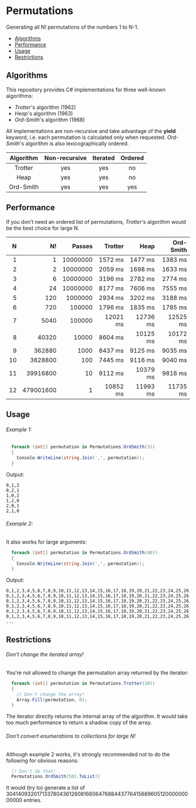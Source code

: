 # Permutations

Generating all N! permutations of the numbers 1 to N-1.

- [Algorithms](#Algorithms)
- [Performance](#Performance)
- [Usage](#Usage)
- [Restrictions](#Restrictions)

## Algorithms

This repository provides C# implementations for three well-known algorithms:

- *Trotter*'s algorithm (1962)
- *Heap*'s algorithm (1963)
- *Ord-Smith*'s algorithm (1968)

All implementations are non-recursive and take advantage of the **yield** keyword,
i.e. each permutation is calculated only when requested.
*Ord-Smith*'s algorithm is also lexicographically ordered.
 
 Algorithm | Non-recursive | Iterated | Ordered
:---------:|:-------------:|:--------:|:-------:
 Trotter   | yes           | yes      | no 
 Heap      | yes           | yes      | no 
 Ord-Smith | yes           | yes      | yes 

## Performance

If you don't need an ordered list of permutations, *Trotter*'s algorithm would be the best choice for large N.

  N |        N! |   Passes |  Trotter |     Heap | Ord-Smith
---:|----------:|---------:|---------:|---------:|----------:
  1 |         1 | 10000000 |  1572 ms |  1477 ms |   1383 ms
  2 |         2 | 10000000 |  2059 ms |  1698 ms |   1633 ms
  3 |         6 | 10000000 |  3196 ms |  2782 ms |   2774 ms
  4 |        24 | 10000000 |  8177 ms |  7606 ms |   7555 ms
  5 |       120 |  1000000 |  2934 ms |  3202 ms |   3188 ms
  6 |       720 |   100000 |  1796 ms |  1835 ms |   1785 ms
  7 |      5040 |   100000 | 12021 ms | 12736 ms |  12525 ms
  8 |     40320 |    10000 |  8604 ms | 10125 ms |  10172 ms  
  9 |    362880 |     1000 |  8437 ms |  9125 ms |   9035 ms
 10 |   3628800 |      100 |  7445 ms |  9116 ms |   9040 ms
 11 |  39916800 |       10 |  9112 ms | 10379 ms |   9816 ms
 12 | 479001600 |        1 | 10852 ms | 11993 ms |  11735 ms

## Usage

###### Example 1:

```c#
  foreach (int[] permutation in Permutations.OrdSmith(3))
  {
    Console.WriteLine(string.Join(',', permutation));
  }
```

Output:

```
0,1,2
0,2,1
1,0,2
1,2,0
2,0,1
2,1,0
```

###### Example 2:

It also works for large arguments:

```c#
  foreach (int[] permutation in Permutations.OrdSmith(40))
  {
    Console.WriteLine(string.Join(',', permutation));
  }
```

Output:

```
0,1,2,3,4,5,6,7,8,9,10,11,12,13,14,15,16,17,18,19,20,21,22,23,24,25,26,27,28,29,30,31,32,33,34,35,36,37,38,39
0,1,2,3,4,5,6,7,8,9,10,11,12,13,14,15,16,17,18,19,20,21,22,23,24,25,26,27,28,29,30,31,32,33,34,35,36,37,39,38
0,1,2,3,4,5,6,7,8,9,10,11,12,13,14,15,16,17,18,19,20,21,22,23,24,25,26,27,28,29,30,31,32,33,34,35,36,38,37,39
0,1,2,3,4,5,6,7,8,9,10,11,12,13,14,15,16,17,18,19,20,21,22,23,24,25,26,27,28,29,30,31,32,33,34,35,36,38,39,37
0,1,2,3,4,5,6,7,8,9,10,11,12,13,14,15,16,17,18,19,20,21,22,23,24,25,26,27,28,29,30,31,32,33,34,35,36,39,37,38
0,1,2,3,4,5,6,7,8,9,10,11,12,13,14,15,16,17,18,19,20,21,22,23,24,25,26,27,28,29,30,31,32,33,34,35,36,39,38,37
...
```

## Restrictions

###### Don't change the iterated array!

You're not allowed to change the permutation array returned by the iterator:

```c#
  foreach (int[] permutation in Permutations.Trotter(10))
  {
    // Don't change the array!
    Array.Fill(permutation, 0);
  }
```

The iterator directly returns the internal array of the algorithm.
It would take too much performance to return a shadow copy of the array.

###### Don't convert enumerations to collections for large N!

Although example 2 works, it's strongly recommended not to do the following for obvious reasons:

```c#
  // Don't do that!
  Permutations.OrdSmith(50).ToList()
```

It would (try to) generate a list of 30414093201713378043612608166064768844377641568960512000000000000 entries.
